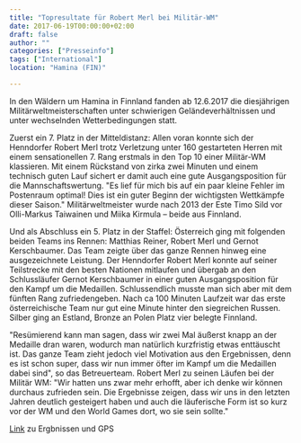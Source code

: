 ```yaml
---
title: "Topresultate für Robert Merl bei Militär-WM"
date: 2017-06-19T00:00:00+02:00
draft: false
author: ""
categories: ["Presseinfo"]
tags: ["International"]
location: "Hamina (FIN)"

---
```

In den Wäldern um Hamina in Finnland fanden ab 12.6.2017 die diesjährigen Militärweltmeisterschaften unter schwierigen Geländeverhältnissen und unter wechselnden Wetterbedingungen statt.

<!--more-->

Zuerst ein 7. Platz in der Mitteldistanz:
Allen voran konnte sich der Henndorfer Robert Merl trotz Verletzung unter 160 gestarteten Herren mit einem sensationellen 7. Rang erstmals in den Top 10 einer Militär-WM klassieren. Mit einem Rückstand von zirka zwei Minuten und einem technisch guten Lauf sichert er damit auch eine gute Ausgangsposition für die Mannschaftswertung. "Es lief für mich bis auf ein paar kleine Fehler im Postenraum optimal! Dies ist ein guter Beginn der wichtigsten Wettkämpfe dieser Saison." Militärweltmeister wurde nach 2013 der Este Timo Sild vor Olli-Markus Taiwainen und Miika Kirmula – beide aus Finnland.

Und als Abschluss ein 5. Platz in der Staffel:
Österreich ging mit folgenden beiden Teams ins Rennen: Matthias Reiner, Robert Merl und Gernot Kerschbaumer. Das Team zeigte über das ganze Rennen hinweg eine ausgezeichnete Leistung. Der Henndorfer Robert Merl konnte auf seiner Teilstrecke mit den besten Nationen mitlaufen und übergab an den Schlussläufer Gernot Kerschbaumer in einer guten Ausgangsposition für den Kampf um die Medaillen. Schlussendlich musste man sich aber mit dem fünften Rang zufriedengeben. Nach ca 100 Minuten Laufzeit war das erste österreichische Team nur gut eine Minute hinter den siegreichen Russen. Silber ging an Estland, Bronze an Polen Platz vier belegte Finnland.

"Resümierend kann man sagen, dass wir zwei Mal äußerst knapp an der Medaille dran waren, wodurch man natürlich kurzfristig etwas enttäuscht ist. Das ganze Team zieht jedoch viel Motivation aus den Ergebnissen, denn es ist schon super, dass wir nun immer öfter im Kampf um die Medaillen dabei sind", so das Betreuerteam.
Robert Merl zu seinen Läufen bei der Militär WM: "Wir hatten uns zwar mehr erhofft, aber ich denke wir können durchaus zufrieden sein. Die Ergebnisse zeigen, dass wir uns in den letzten Jahren deutlich gesteigert haben und auch die läuferische Form ist so kurz vor der WM und den World Games dort, wo sie sein sollte."

[Link]( https://www.vehkalahdenveikot.fi/wmoc2017/) zu Ergbnissen und GPS